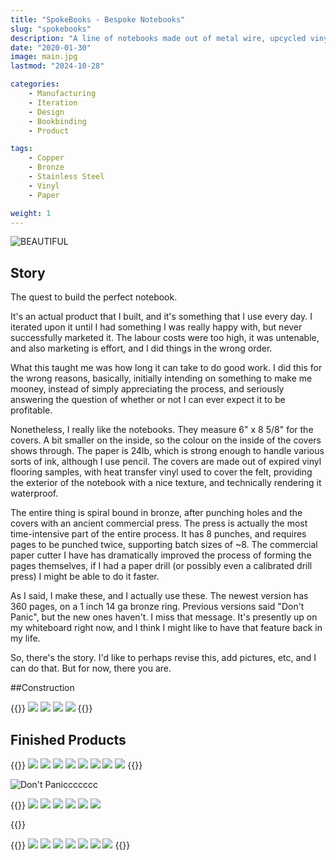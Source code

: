 ```yaml
---
title: "SpokeBooks - Bespoke Notebooks"
slug: "spokebooks"
description: "A line of notebooks made out of metal wire, upcycled vinyl flooring, and the golden ratio."
date: "2020-01-30"
image: main.jpg
lastmod: "2024-10-28"

categories:
    - Manufacturing
    - Iteration
    - Design
    - Bookbinding
    - Product

tags:
    - Copper
    - Bronze
    - Stainless Steel
    - Vinyl
    - Paper

weight: 1
---
```

![BEAUTIFUL](BEAUTIFUL.jpg)

## Story

The quest to build the perfect notebook.

It's an actual product that I built, and it's something that I use every day.
I iterated upon it until I had something I was really happy with, but never
successfully marketed it. The labour costs were too high, it was untenable, and
also marketing is effort, and I did things in the wrong order.

What this taught me was how long it can take to do good work. I did this for the
wrong reasons, basically, initially intending on something to make me mooney,
instead of simply appreciating the process, and seriously answering the question
of whether or not I can ever expect it to be profitable.

Nonetheless, I really like the notebooks. They measure 6" x 8 5/8" for the
covers. A bit smaller on the inside, so the colour on the inside of the covers
shows through. The paper is 24lb, which is strong enough to handle various sorts
of ink, although I use pencil. The covers are made out of expired vinyl flooring
samples, with heat transfer vinyl used to cover the felt, providing the exterior
of the notebook with a nice texture, and technically rendering it waterproof.

The entire thing is spiral bound in bronze, after punching holes and the covers with
an ancient commercial press. The press is actually the most time-intensive part
of the entire process. It has 8 punches, and requires pages to be punched twice,
supporting batch sizes of ~8. The commercial paper cutter I have has
dramatically improved the process of forming the pages themselves, if I had a
paper drill (or possibly even a calibrated drill press) I might be able to do it
faster.

As I said, I make these, and I actually use these. The newest version has 360
pages, on a 1 inch 14 ga bronze ring. Previous versions said "Don't Panic", but
the new ones haven't. I miss that message. It's presently up on my whiteboard
right now, and I think I might like to have that feature back in my life.

So, there's the story. I'd like to perhaps revise this, add pictures, etc, and I
can do that. But for now, there you are.

##Construction

{{<gallery>}}
<img src="spokebooks-hole-punch.jpg" class="grid-w50 md:grid-w33" />
<img src="covers-and-stacked-pages.jpg" class="grid-w50 md:grid-w33" />
<img src="set_of_six_notebooks.jpg" class="grid-w50 md:grid-w33" />
<img src="six_notebooks_side_view.jpg" class="grid-w50 md:grid-w33" />
{{</gallery>}}


## Finished Products
{{<gallery>}}
<img src="do-not-panic.jpg" class="grid-w50 md:grid-w33" />
<img src="black-limestone.jpg" class="grid-w50 md:grid-w33" />
<img src="blue-blue.jpg" class="grid-w50 md:grid-w33" />
<img src="blue-cream.jpg" class="grid-w50 md:grid-w33" />
<img src="burgundy-cream.jpg" class="grid-w50 md:grid-w33" />
<img src="burgundy-mist.jpg" class="grid-w50 md:grid-w33" />
<img src="colonial-blue.jpg" class="grid-w50 md:grid-w33" />
<img src="dontpanic.jpg" class="grid-w50 md:grid-w33" />
{{</gallery>}}

![Don't Paniccccccc](dontpanicccc.jpg)

{{<gallery>}}
<img src="green-green.jpg" class="grid-w50 md:grid-w33" />
<img src="green-hue.jpg" class="grid-w50 md:grid-w33" />
<img src="green-limestone.jpg" class="grid-w50 md:grid-w33" />
<img src="green-tan.jpg" class="grid-w50 md:grid-w33" />
<img src="grey-orange.jpg" class="grid-w50 md:grid-w33" />
<img src="grey-white.jpg" class="grid-w50 md:grid-w33" />

{{</gallery>}}

{{<gallery>}}
<img src="original-evolved-sketchy-guy.png" class="grid-w50 md:grid-w33"/>
<img src="original-shopify.png" class="grid-w50 md:grid-w33"/>
<img src="original-shopify-2.png" class="grid-w50 md:grid-w33"/>
<img src="pink-cream.jpg" class="grid-w50 md:grid-w33" />
<img src="purple-limestone.jpg" class="grid-w50 md:grid-w33" />
<img src="silver-river-rock.jpg" class="grid-w50 md:grid-w33" />
<img src="yellow-cream.jpg" class="grid-w50 md:grid-w33" />
{{</gallery>}}



